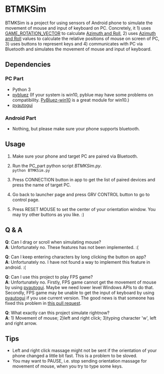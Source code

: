 # BTMKSim
BTMKSim is a project for using sensors of Android phone to simulate the movement of mouse and input of keyboard on PC. Concretely, it 1) uses [GAME_ROTATION_VECTOR](https://developer.android.google.cn/reference/android/hardware/Sensor.html?hl=en#TYPE_GAME_ROTATION_VECTOR) to calculate [Azimuth and Roll](https://developer.android.google.cn/reference/android/hardware/SensorManager#getOrientation(float%5B%5D,%20float%5B%5D)), 2) uses [Azimuth and Roll](https://developer.android.google.cn/reference/android/hardware/SensorManager#getOrientation(float%5B%5D,%20float%5B%5D)) values to calculate the relative positions of mouse on screen of PC, 3) uses buttons to represent keys and 4) communicates with PC via Bluetooth and simulates the movement of mouse and input of keyboard.



## Dependencies
### PC Part
- Python 3
- [pybluez](https://github.com/pybluez/pybluez) (If your system is win10, pyblue may have some problems on compatibility. [PyBluez-win10](https://pypi.org/project/PyBluez-win10) is a great module for win10.)
- [pyautogui](https://github.com/asweigart/pyautogui)

### Android Part
- Nothing, but please make sure your phone supports bluetooth.

## Usage
1. Make sure your phone and target PC are paired via Bluetooth.
2. Run the PC_part python script *BTMKSim.py*.  
`python BTMKSim.py`

3. Press CONNECTION button in app to get the list of paired devices and press the name of target PC.
4. Go back to launcher page and press GRV CONTROL button to go to control page.
5. Press RESET MOUSE to set the center of your orientation window. You may try other buttons as you like. :)

## Q & A
**Q**: Can I drag or scroll when simulating mouse?  
**A**: Unfortunately no. These features has not been implemented. :(

**Q**: Can I keep entering characters by long clicking the button on app?  
**A**: Unfortunately no. I have not found a way to implement this feature in android. :(

**Q**: Can I use this project to play FPS game?  
**A**: Unfortunately no. Firstly, FPS game cannot get the movement of mouse by using [pyautogui](https://github.com/asweigart/pyautogui). Maybe we need lower level Windows APIs to do that. Secondly, FPS game may be unable to get the input of keyboard by using [pyautogui](https://github.com/asweigart/pyautogui) if you use current version. The good news is that someone has fixed this problem in [this pull request](https://github.com/asweigart/pyautogui/pull/299).

**Q**: What exactly can this project simulate rightnow?  
**A**: 1) Movement of mouse; 2)left and right click; 3)typing character 'w', left and right arrow.

## Tips
- Left and right click massage might not be sent if the orientation of your phone changed a little bit fast. This is a problem to be sloved.
- You may want to PAUSE, i.e. stop sending orientation massage for movement of mouse, when you try to type some keys.

